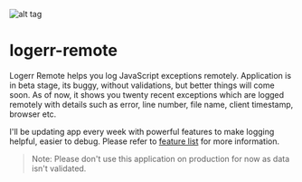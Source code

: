 ![alt tag](http://i.imgur.com/aCnkd6q.jpg)

# logerr-remote
Logerr Remote helps you log JavaScript exceptions remotely. Application is in beta stage, its buggy, without validations, but better things will come soon. As of now, it shows you twenty recent exceptions which are logged remotely with details such as error, line number, file name, client timestamp, browser etc.

I'll be updating app every week with powerful features to make logging helpful, easier to debug. Please refer to [feature list](https://i-break-codes.github.io/logerr-remote/#features) for more information.

> Note: Please don't use this application on production for now as data isn't validated.
